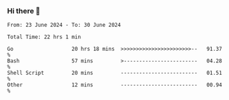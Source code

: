 ### Hi there 👋

<!--
**zhumeme/zhumeme** is a ✨ _special_ ✨ repository because its `README.md` (this file) appears on your GitHub profile.

Here are some ideas to get you started:

- 🔭 I’m currently working on ...
- 🌱 I’m currently learning ...
- 👯 I’m looking to collaborate on ...
- 🤔 I’m looking for help with ...
- 💬 Ask me about ...
- 📫 How to reach me: ...
- 😄 Pronouns: ...
- ⚡ Fun fact: ...
-->

<!--START_SECTION:waka-->

```all_time
From: 23 June 2024 - To: 30 June 2024

Total Time: 22 hrs 1 min

Go                   20 hrs 18 mins  >>>>>>>>>>>>>>>>>>>>>>>--   91.37 %
Bash                 57 mins         >------------------------   04.28 %
Shell Script         20 mins         -------------------------   01.51 %
Other                12 mins         -------------------------   00.94 %
```

<!--END_SECTION:waka-->
